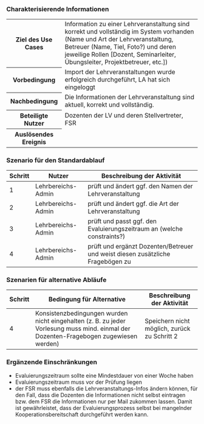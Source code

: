 ### Charakterisierende Informationen 

<table>
    <tr>
        <th>Ziel des Use Cases </th>
        <td> Information zu einer Lehrveranstaltung sind korrekt und vollständig im System vorhanden (Name und Art der Lehrveranstaltung, Betreuer (Name, Tiel, Foto?) und deren jeweilige Rollen [Dozent, Seminarleiter, Übungsleiter, Projektbetreuer, etc.]) </td>
    </tr>
    <tr>
        <th>Vorbedingung </th>
        <td> Import der Lehrveranstaltungen wurde erfolgreich durchgeführt, LA hat sich eingeloggt </td>
    </tr>
    <tr>
        <th>Nachbedingung </th>
        <td> Die Informationen der Lehrveranstaltung sind aktuell, korrekt und vollständig.</td>
    </tr>
    <tr>
        <th>Beteiligte Nutzer </th>
        <td> Dozenten der LV und deren Stellvertreter, FSR </td>
    </tr>
    <tr>
        <th>Auslösendes Ereignis </th>
        <td>  </td>
    </tr>
</table>


### Szenario für den Standardablauf 

| Schritt | Nutzer | Beschreibung der Aktivität |
|---------|--------|----------------------------|
| 1 | Lehrbereichs-Admin | prüft und ändert ggf. den Namen der Lehrveranstaltung |
| 2 | Lehrbereichs-Admin | prüft und ändert ggf. die Art der Lehrveranstaltung |
| 3 | Lehrbereichs-Admin | prüft und passt ggf. den Evaluierungszeitraum an (welche constraints?) |
| 4 | Lehrbereichs-Admin | prüft und ergänzt Dozenten/Betreuer und weist diesen zusätzliche Fragebögen zu |


### Szenarien für alternative Abläufe 

| Schritt | Bedingung für Alternative | Beschreibung der Aktivität |
|---------|---------------------------|----------------------------|
| 4 | Konsistenzbedingungen wurden nicht eingehalten (z. B. zu jeder Vorlesung muss mind. einmal der Dozenten-Fragebogen zugewiesen werden) | Speichern nicht möglich, zurück zu Schritt 2 |

### Ergänzende Einschränkungen 

* Evaluierungszeitraum sollte eine Mindestdauer von einer Woche haben
* Evaluierungszeitraum muss vor der Prüfung liegen
* der FSR muss ebenfalls die Lehrveranstaltungs-Infos ändern können, für den Fall, dass die Dozenten die Informationen nicht selbst eintragen bzw. dem FSR die Informationen nur per Mail zukommen lassen. Damit ist gewährleistet, dass der Evaluierungsprozess selbst bei mangelnder Kooperationsbereitschaft durchgeführt werden kann.